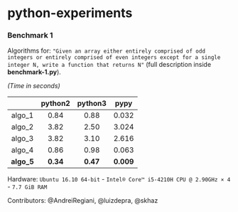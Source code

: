 # python-experiments

### Benchmark 1
Algorithms for: `"Given an array either entirely comprised of odd integers or entirely comprised of even integers except for a single integer N, write a function that returns N"` (full description inside **benchmark-1.py**).

*(Time in seconds)*

|        | python2 | python3 |  pypy |
|:------:|:-------:|:-------:|:-----:|
| algo_1 |   0.84  |   0.88  | 0.032 |
| algo_2 |   3.82  |   2.50  | 3.024 |
| algo_3 |   3.82  |   3.10  | 2.616 |
| algo_4 |   0.86  |   0.98  | 0.063 |
| **algo_5** |   **0.34**  |   **0.47**  | **0.009** |


Hardware: `Ubuntu 16.10 64-bit` - `Intel® Core™ i5-4210H CPU @ 2.90GHz × 4` - `7.7 GiB RAM`

Contributors: @AndreiRegiani, @luizdepra, @skhaz
